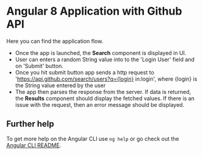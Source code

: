 # Angular 8 Application with Github API

Here you can find the application flow.

- Once the app is launched, the **Search** component is displayed in UI.
- User can enters a random String value into to the 'Login User' field and on 'Submit' button.
- Once you hit submit button app sends a http request to 'https://api.github.com/search/users?q={login} in:login', where {login} is the String value entered by the user
- The app then parses the response from the server. If data is returned, the **Results** component should display the fetched values. If there is an issue with the request, then an error message should be displayed.
## Further help

To get more help on the Angular CLI use `ng help` or go check out the [Angular CLI README](https://github.com/angular/angular-cli/blob/master/README.md).
